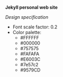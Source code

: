 **Jekyll personal web site**

*Design specification*
- Font scale factor: 0.2
- Color palette:
  - #FFFFFF
  - #000000
  - #757575
  - #FAFAFA
  - #E6003C
  - #7e57c2
  - #9579CD
